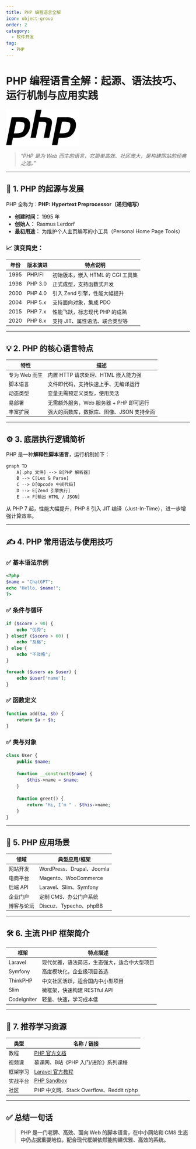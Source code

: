```yaml
---
title: PHP 编程语言全解
icon: object-group
order: 2
category:
  - 软件开发
tag:
  - PHP 
---
```


# PHP 编程语言全解：起源、语法技巧、运行机制与应用实践


 ![PHP](/assets/images/php-logo.svg)

> *“PHP 是为 Web 而生的语言，它简单高效、社区庞大，是构建网站的经典之选。”*

---

## 🧬 1. PHP 的起源与发展

PHP 全称为：**PHP: Hypertext Preprocessor（递归缩写）**

- **创建时间：** 1995 年  
- **创始人：** Rasmus Lerdorf  
- **最初用途：** 为维护个人主页编写的小工具（Personal Home Page Tools）

### 📈 演变简史：

| 年份 | 版本演进       | 特点说明                            |
|------|----------------|-------------------------------------|
| 1995 | PHP/FI         | 初始版本，嵌入 HTML 的 CGI 工具集   |
| 1998 | PHP 3.0        | 正式成型，支持函数式开发            |
| 2000 | PHP 4.0        | 引入 Zend 引擎，性能大幅提升        |
| 2004 | PHP 5.x        | 支持面向对象，集成 PDO              |
| 2015 | PHP 7.x        | 性能飞跃，标志现代 PHP 的成熟        |
| 2020 | PHP 8.x        | 支持 JIT、属性语法、联合类型等       |

---

## 💡 2. PHP 的核心语言特点

| 特性             | 描述                                       |
|------------------|--------------------------------------------|
| 专为 Web 而生     | 内置 HTTP 请求处理、HTML 嵌入能力强         |
| 脚本语言         | 文件即代码，支持快速上手、无编译运行        |
| 动态类型         | 变量无需预定义类型，使用灵活               |
| 易部署           | 无需额外服务，Web 服务器 + PHP 即可运行     |
| 丰富扩展         | 强大的函数库，数据库、图像、JSON 支持全面   |

---

## ⚙️ 3. 底层执行逻辑简析

PHP 是一种**解释性脚本语言**，运行机制如下：

```mermaid
graph TD
    A[.php 文件] --> B[PHP 解析器]
    B --> C[Lex & Parse]
    C --> D[Opcode 中间代码]
    D --> E[Zend 引擎执行]
    E --> F[输出 HTML / JSON]
```

从 PHP 7 起，性能大幅提升，PHP 8 引入 JIT 编译（Just-In-Time），进一步增强计算效率。

---

## ✍️ 4. PHP 常用语法与使用技巧

### ✅ 基本语法示例

```php
<?php
$name = "ChatGPT";
echo "Hello, $name!";
?>
```

### ✅ 条件与循环

```php
if ($score > 90) {
    echo "优秀";
} elseif ($score > 60) {
    echo "及格";
} else {
    echo "不及格";
}
```

```php
foreach ($users as $user) {
    echo $user['name'];
}
```

### ✅ 函数定义

```php
function add($a, $b) {
    return $a + $b;
}
```

### ✅ 类与对象

```php
class User {
    public $name;

    function __construct($name) {
        $this->name = $name;
    }

    function greet() {
        return "Hi, I’m " . $this->name;
    }
}
```

---

## 🧩 5. PHP 应用场景

| 领域           | 典型应用/框架                     |
|----------------|----------------------------------|
| 网站开发       | WordPress、Drupal、Joomla        |
| 电商平台       | Magento、WooCommerce             |
| 后端 API       | Laravel、Slim、Symfony           |
| 企业门户       | 定制 CMS、办公门户系统           |
| 博客与论坛     | Discuz、Typecho、phpBB           |

---

## 🛠 6. 主流 PHP 框架简介

| 框架      | 特点描述                                         |
|-----------|--------------------------------------------------|
| Laravel   | 现代优雅，语法简洁，生态强大，适合中大型项目     |
| Symfony   | 高度模块化，企业级项目首选                       |
| ThinkPHP  | 中文社区活跃，适合国内中小型项目                 |
| Slim      | 微框架，快速构建 RESTful API                     |
| CodeIgniter | 轻量、快速，学习成本低                         |

---

## 📘 7. 推荐学习资源

| 类型      | 名称 / 链接                                     |
|-----------|--------------------------------------------------|
| 教程      | [PHP 官方文档](https://www.php.net/manual/zh/)  |
| 视频课    | 慕课网、B站《PHP 入门/进阶》系列课程              |
| 框架学习  | [Laravel 官方教程](https://laravel.com/docs)     |
| 实战平台  | [PHP Sandbox](https://phpsandbox.io/)            |
| 社区      | PHP 中文网、Stack Overflow、Reddit r/php         |

---

## ✅ 总结一句话

> **PHP 是一门老牌、高效、面向 Web 的脚本语言，在中小网站和 CMS 生态中仍占据重要地位，配合现代框架依然能构建优雅、高效的系统。**

 
